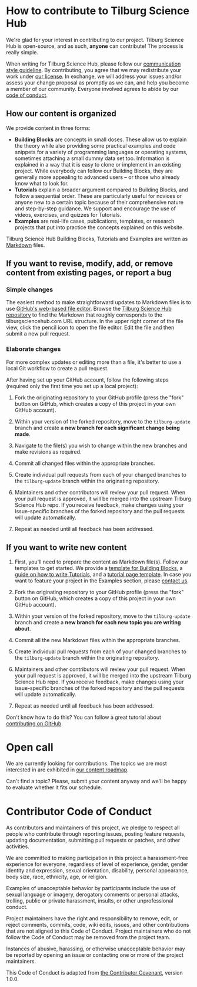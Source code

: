# How to contribute to Tilburg Science Hub

We're glad for your interest in contributing to our project. Tilburg Science Hub is open-source, and as such, **anyone** can contribute! The process is really simple.

When writing for Tilburg Science Hub, please follow our [communication style guideline](../style-guideline.md). By contributing, you agree that we may redistribute your work under [our license](../about.md#license). In exchange, we will address your issues and/or assess your change proposal as promptly as we can, and help you become a member of our community. Everyone involved agrees to abide by our [code of conduct](#contributor-code-of-conduct).

## How our content is organized

We provide content in three forms:

- **Building Blocks** are concepts in small doses. These allow us to explain the theory while also providing some practical examples and code snippets for a variety of programming languages or operating systems, sometimes attaching a small dummy data set too. Information is explained in a way that it is easy to clone or implement in an existing project. While everybody can follow our Building Blocks, they are generally more appealing to advanced users – or those who already know what to look for.
- **Tutorials** explain a broader argument compared to Building Blocks, and follow a sequential order. These are particularly useful for novices or anyone new to a certain topic because of their comprehensive nature and step-by-step guidance. We support and encourage the use of videos, exercises, and quizzes for Tutorials.
- **Examples** are real-life cases, publications, templates, or research projects that put into practice the concepts explained on this website.

Tilburg Science Hub Building Blocks, Tutorials and Examples are written as [Markdown](https://guides.github.com/features/mastering-markdown/) files.

## If you want to revise, modify, add, or remove content from existing pages, or report a bug

### Simple changes

The easiest method to make straightforward updates to Markdown files is to use [GitHub's web-based file editor](https://help.github.com/en/articles/editing-files-in-your-repository). Browse the [Tilburg Science Hub repository](https://github.com/hannesdatta/tilburg-science-hub) to find the Markdown that roughly corresponds to the tilburgsciencehub.com URL structure. In the upper right corner of the file view, click the pencil icon to open the file editor. Edit the file and then submit a new pull request.

### Elaborate changes

For more complex updates or editing more than a file, it's better to use a local Git workflow to create a pull request.

After having set up your GitHub account, follow the following steps (required only the first time you set up a local project):

1. Fork the originating repository to your GitHub profile (press the "fork" button
on GitHub, which creates a copy of this project in your own GitHub account).

2. Within your version of the forked repository, move to the `tilburg-update` branch and
create a **new branch for each significant change being made**.

3. Navigate to the file(s) you wish to change within the new branches and make revisions as required.

4. Commit all changed files within the appropriate branches.

5. Create individual pull requests from each of your changed branches to the `tilburg-update` branch within the originating repository.

6. Maintainers and other contributors will review your pull request. When your pull request is approved, it will be merged into the upstream Tilburg Science Hub repo. If you receive feedback, make changes using your issue-specific branches of the forked repository and the pull requests will update automatically.

7. Repeat as needed until all feedback has been addressed.


## If you want to write new content

1. First, you'll need to prepare the content as Markdown file(s). Follow our templates to get started. We provide a [template for Building Blocks](building-block-shell.md), a [guide on how to write Tutorials](tutorials-how-to.md), and a [tutorial page template](tutorial-shell.md). In case you want to feature your project in the Examples section, please [contact us](../about.md).

2. Fork the originating repository to your GitHub profile (press the "fork" button
on GitHub, which creates a copy of this project in your own GitHub account).

3. Within your version of the forked repository, move to the `tilburg-update` branch and
create a **new branch for each new topic you are writing about**.

4. Commit all the new Markdown files within the appropriate branches.

5. Create individual pull requests from each of your changed branches to the `tilburg-update` branch within the originating repository.

6. Maintainers and other contributors will review your pull request. When your pull request is approved, it will be merged into the upstream Tilburg Science Hub repo. If you receive feedback, make changes using your issue-specific branches of the forked repository and the pull requests will update automatically.

7. Repeat as needed until all feedback has been addressed.

Don't know how to do this? You can follow a great tutorial about [contributing on GitHub](https://github.com/firstcontributions/first-contributions).

# Open call

We are currently looking for contributions. The topics we are most interested in are exhibited in [our content roadmap]().

Can't find a topic? Please, submit your content anyway and we'll be happy to evaluate whether it fits our schedule.

# Contributor Code of Conduct

As contributors and maintainers of this project, we pledge to respect all people who contribute through reporting issues, posting feature requests, updating documentation, submitting pull requests or patches, and other activities.

We are committed to making participation in this project a harassment-free experience for everyone, regardless of level of experience, gender, gender identity and expression, sexual orientation, disability, personal appearance, body size, race, ethnicity, age, or religion.

Examples of unacceptable behavior by participants include the use of sexual language or imagery, derogatory comments or personal attacks, trolling, public or private harassment, insults, or other unprofessional conduct.

Project maintainers have the right and responsibility to remove, edit, or reject comments, commits, code, wiki edits, issues, and other contributions that are not aligned to this Code of Conduct. Project maintainers who do not follow the Code of Conduct may be removed from the project team.

Instances of abusive, harassing, or otherwise unacceptable behavior may be reported by opening an issue or contacting one or more of the project maintainers.

This Code of Conduct is adapted from [the Contributor Covenant](http://contributor-covenant.org/version/1/0/0/), version 1.0.0.
